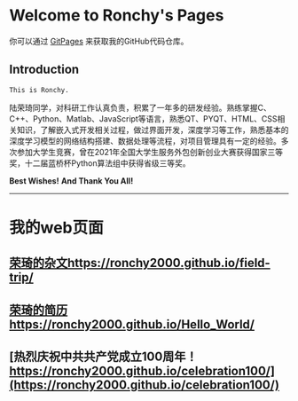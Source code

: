 # Welcome to Ronchy's Pages

你可以通过 [GitPages](https://github.com/Ronchy2000) 来获取我的GitHub代码仓库。

## Introduction

`This is Ronchy.`

   

陆荣琦同学，对科研工作认真负责，积累了一年多的研发经验。熟练掌握C、C++、Python、Matlab、JavaScript等语言，熟悉QT、PYQT、HTML、CSS相关知识，了解嵌入式开发相关过程，做过界面开发，深度学习等工作，熟悉基本的深度学习模型的网络结构搭建、数据处理等流程，对项目管理具有一定的经验。多次参加大学生竞赛，曾在2021年全国大学生服务外包创新创业大赛获得国家三等奖，十二届蓝桥杯Python算法组中获得省级三等奖。
    

**Best Wishes!**
**And Thank You All!**

<hr>

# 我的web页面

## [荣琦的杂文https://ronchy2000.github.io/field-trip/](https://ronchy2000.github.io/field-trip/)
## [荣琦的简历https://ronchy2000.github.io/Hello_World/](https://ronchy2000.github.io/Hello_World/)
## [热烈庆祝中共共产党成立100周年！https://ronchy2000.github.io/celebration100/](https://ronchy2000.github.io/celebration100/)
